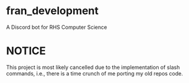 # fran_development
A Discord bot for RHS Computer Science

# NOTICE
This project is most likely cancelled due to the implementation of slash commands, i.e., there is a time crunch of me porting my old repos code.
